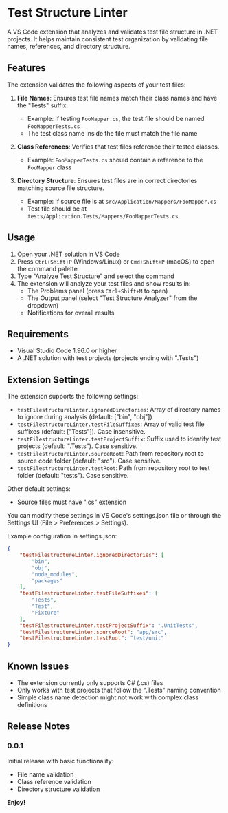 # Test Structure Linter

A VS Code extension that analyzes and validates test file structure in .NET projects. It helps maintain consistent test organization by validating file names, references, and directory structure.

## Features

The extension validates the following aspects of your test files:

1. **File Names**: Ensures test file names match their class names and have the "Tests" suffix.
   - Example: If testing `FooMapper.cs`, the test file should be named `FooMapperTests.cs`
   - The test class name inside the file must match the file name

2. **Class References**: Verifies that test files reference their tested classes.
   - Example: `FooMapperTests.cs` should contain a reference to the `FooMapper` class

3. **Directory Structure**: Ensures test files are in correct directories matching source file structure.
   - Example: If source file is at `src/Application/Mappers/FooMapper.cs`
   - Test file should be at `tests/Application.Tests/Mappers/FooMapperTests.cs`

## Usage

1. Open your .NET solution in VS Code
2. Press `Ctrl+Shift+P` (Windows/Linux) or `Cmd+Shift+P` (macOS) to open the command palette
3. Type "Analyze Test Structure" and select the command
4. The extension will analyze your test files and show results in:
   - The Problems panel (press `Ctrl+Shift+M` to open)
   - The Output panel (select "Test Structure Analyzer" from the dropdown)
   - Notifications for overall results

## Requirements

- Visual Studio Code 1.96.0 or higher
- A .NET solution with test projects (projects ending with ".Tests")

## Extension Settings

The extension supports the following settings:

* `testFilestructureLinter.ignoredDirectories`: Array of directory names to ignore during analysis (default: ["bin", "obj"])
* `testFilestructureLinter.testFileSuffixes`: Array of valid test file suffixes (default: ["Tests"]). Case insensitive.
* `testFilestructureLinter.testProjectSuffix`: Suffix used to identify test projects (default: ".Tests"). Case sensitive.
* `testFilestructureLinter.sourceRoot`: Path from repository root to source code folder (default: "src"). Case sensitive.
* `testFilestructureLinter.testRoot`: Path from repository root to test folder (default: "tests"). Case sensitive.

Other default settings:
- Source files must have ".cs" extension

You can modify these settings in VS Code's settings.json file or through the Settings UI (File > Preferences > Settings).

Example configuration in settings.json:
```json
{
    "testFilestructureLinter.ignoredDirectories": [
        "bin",
        "obj",
        "node_modules",
        "packages"
    ],
    "testFilestructureLinter.testFileSuffixes": [
        "Tests",
        "Test",
        "Fixture"
    ],
    "testFilestructureLinter.testProjectSuffix": ".UnitTests",
    "testFilestructureLinter.sourceRoot": "app/src",
    "testFilestructureLinter.testRoot": "test/unit"
}
```

## Known Issues

- The extension currently only supports C# (.cs) files
- Only works with test projects that follow the ".Tests" naming convention
- Simple class name detection might not work with complex class definitions

## Release Notes

### 0.0.1

Initial release with basic functionality:
- File name validation
- Class reference validation
- Directory structure validation

**Enjoy!**

